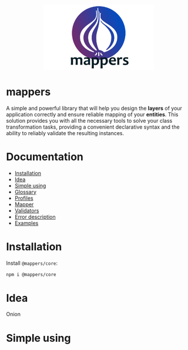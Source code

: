 <div style="text-align: center;">
    <img src="./logo.png" alt="Project Logo" width="300"/>
</div>

# mappers <!-- omit in toc -->

A simple and powerful library that will help you design the **layers** of your application correctly and ensure reliable mapping of your **entities**. This solution provides you with all the necessary tools to solve your class transformation tasks, providing a convenient declarative syntax and the ability to reliably validate the resulting instances.

# Documentation <!-- omit in toc -->

- [Installation](#installation)
- [Idea](#idea)
- [Simple using](#simple-using)
- [Glossary](#glossary)
- [Profiles](#profiles)
- [Mapper](#mapper)
- [Validators](#validators)
- [Error description](#error-description)
- [Examples](#examples)

# Installation

Install `@mappers/core`:

```sh
npm i @mappers/core
```

# Idea
Onion

# Simple using
